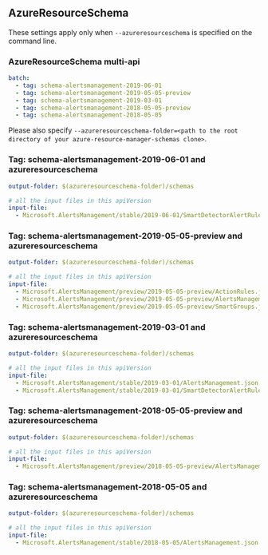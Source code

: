 ## AzureResourceSchema

These settings apply only when `--azureresourceschema` is specified on the command line.

### AzureResourceSchema multi-api

``` yaml $(azureresourceschema) && $(multiapi)
batch:
  - tag: schema-alertsmanagement-2019-06-01
  - tag: schema-alertsmanagement-2019-05-05-preview
  - tag: schema-alertsmanagement-2019-03-01
  - tag: schema-alertsmanagement-2018-05-05-preview
  - tag: schema-alertsmanagement-2018-05-05

```

Please also specify `--azureresourceschema-folder=<path to the root directory of your azure-resource-manager-schemas clone>`.

### Tag: schema-alertsmanagement-2019-06-01 and azureresourceschema

``` yaml $(tag) == 'schema-alertsmanagement-2019-06-01' && $(azureresourceschema)
output-folder: $(azureresourceschema-folder)/schemas

# all the input files in this apiVersion
input-file:
  - Microsoft.AlertsManagement/stable/2019-06-01/SmartDetectorAlertRulesApi.json

```

### Tag: schema-alertsmanagement-2019-05-05-preview and azureresourceschema

``` yaml $(tag) == 'schema-alertsmanagement-2019-05-05-preview' && $(azureresourceschema)
output-folder: $(azureresourceschema-folder)/schemas

# all the input files in this apiVersion
input-file:
  - Microsoft.AlertsManagement/preview/2019-05-05-preview/ActionRules.json
  - Microsoft.AlertsManagement/preview/2019-05-05-preview/AlertsManagement.json
  - Microsoft.AlertsManagement/preview/2019-05-05-preview/SmartGroups.json

```

### Tag: schema-alertsmanagement-2019-03-01 and azureresourceschema

``` yaml $(tag) == 'schema-alertsmanagement-2019-03-01' && $(azureresourceschema)
output-folder: $(azureresourceschema-folder)/schemas

# all the input files in this apiVersion
input-file:
  - Microsoft.AlertsManagement/stable/2019-03-01/AlertsManagement.json
  - Microsoft.AlertsManagement/stable/2019-03-01/SmartDetectorAlertRulesApi.json

```

### Tag: schema-alertsmanagement-2018-05-05-preview and azureresourceschema

``` yaml $(tag) == 'schema-alertsmanagement-2018-05-05-preview' && $(azureresourceschema)
output-folder: $(azureresourceschema-folder)/schemas

# all the input files in this apiVersion
input-file:
  - Microsoft.AlertsManagement/preview/2018-05-05-preview/AlertsManagement.json

```

### Tag: schema-alertsmanagement-2018-05-05 and azureresourceschema

``` yaml $(tag) == 'schema-alertsmanagement-2018-05-05' && $(azureresourceschema)
output-folder: $(azureresourceschema-folder)/schemas

# all the input files in this apiVersion
input-file:
  - Microsoft.AlertsManagement/stable/2018-05-05/AlertsManagement.json

```

